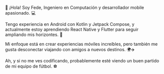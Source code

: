 👋 ¡Hola! Soy Fede, Ingeniero en Computación y desarrollador mobile apasionado. 💻

Tengo experiencia en Android con Kotlin y Jetpack Compose, y actualmente estoy aprendiendo React Native y Flutter para seguir ampliando mis horizontes. 🌱

Mi enfoque está en crear experiencias móviles increíbles, pero también me gusta desconectar viajando con amigos a nuevos destinos. 🌍✈️ 

Ah, y si no me ves codificando, probablemente esté viendo un buen partido de mi equipo de fútbol. ⚽️
